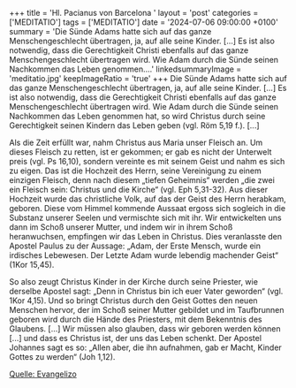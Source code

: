 +++
title = 'Hl. Pacianus von Barcelona  '
layout = 'post'
categories = ['MEDITATIO']
tags = ['MEDITATIO']
date = '2024-07-06 09:00:00 +0100'
summary = 'Die Sünde Adams hatte sich auf das ganze Menschengeschlecht übertragen, ja, auf alle seine Kinder. [...] Es ist also notwendig, dass die Gerechtigkeit Christi ebenfalls auf das ganze Menschengeschlecht übertragen wird. Wie Adam durch die Sünde seinen Nachkommen das Leben genommen....'
linkedsummaryImage = 'meditatio.jpg'
keepImageRatio = 'true'
+++
Die Sünde Adams hatte sich auf das ganze Menschengeschlecht übertragen, ja, auf alle seine Kinder. [...] Es ist also notwendig, dass die Gerechtigkeit Christi ebenfalls auf das ganze Menschengeschlecht übertragen wird. Wie Adam durch die Sünde seinen Nachkommen das Leben genommen hat, so wird Christus durch seine Gerechtigkeit seinen Kindern das Leben geben (vgl.<!--more--> Röm 5,19 f.). [...]


Als die Zeit erfüllt war, nahm Christus aus Maria unser Fleisch an. Um dieses Fleisch zu retten, ist er gekommen; er gab es nicht der Unterwelt preis (vgl. Ps 16,10), sondern vereinte es mit seinem Geist und nahm es sich zu eigen. Das ist die Hochzeit des Herrn, seine Vereinigung zu einem einzigen Fleisch, denn nach diesem „tiefen Geheimnis“ werden „die zwei ein Fleisch sein: Christus und die Kirche“ (vgl. Eph 5,31-32). Aus dieser Hochzeit wurde das christliche Volk, auf das der Geist des Herrn herabkam, geboren. Diese vom Himmel kommende Aussaat ergoss sich sogleich in die Substanz unserer Seelen und vermischte sich mit ihr. Wir entwickelten uns dann im Schoß unserer Mutter, und indem wir in ihrem Schoß heranwuchsen, empfingen wir das Leben in Christus. Dies veranlasste den Apostel Paulus zu der Aussage: „Adam, der Erste Mensch, wurde ein irdisches Lebewesen. Der Letzte Adam wurde lebendig machender Geist“ (1Kor 15,45).
 
So also zeugt Christus Kinder in der Kirche durch seine Priester, wie derselbe Apostel sagt: „Denn in Christus bin ich euer Vater geworden“ (vgl. 1Kor 4,15). Und so bringt Christus durch den Geist Gottes den neuen Menschen hervor, der im Schoß seiner Mutter gebildet und im Taufbrunnen geboren wird durch die Hände des Priesters, mit dem Bekenntnis des Glaubens. [...] Wir müssen also glauben, dass wir geboren werden können [...] und dass es Christus ist, der uns das Leben schenkt. Der Apostel Johannes sagt es so: „Allen aber, die ihn aufnahmen, gab er Macht, Kinder Gottes zu werden“ (Joh 1,12).
 


[Quelle: Evangelizo](https://evangeliumtagfuertag.org/DE/gospel)
